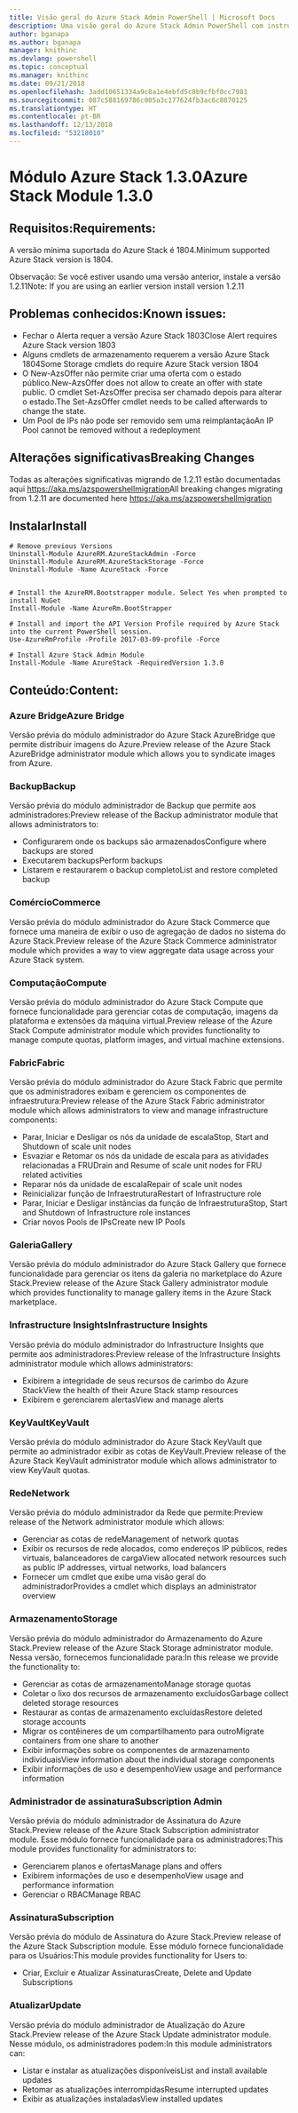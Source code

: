 ```yaml
---
title: Visão geral do Azure Stack Admin PowerShell | Microsoft Docs
description: Uma visão geral do Azure Stack Admin PowerShell com instruções de instalação e configuração.
author: bganapa
ms.author: bganapa
manager: knithinc
ms.devlang: powershell
ms.topic: conceptual
ms.manager: knithinc
ms.date: 09/21/2018
ms.openlocfilehash: 3add10651334a9c8a1e4ebfd5c8b9cfbf0cc7981
ms.sourcegitcommit: 087c588169786c005a3c177624fb3ac6c8870125
ms.translationtype: HT
ms.contentlocale: pt-BR
ms.lasthandoff: 12/13/2018
ms.locfileid: "53218010"
---
```

# <a name="azure-stack-module-130"></a><span data-ttu-id="357ea-103">Módulo Azure Stack 1.3.0</span><span class="sxs-lookup"><span data-stu-id="357ea-103">Azure Stack Module 1.3.0</span></span>

## <a name="requirements"></a><span data-ttu-id="357ea-104">Requisitos:</span><span class="sxs-lookup"><span data-stu-id="357ea-104">Requirements:</span></span>
<span data-ttu-id="357ea-105">A versão mínima suportada do Azure Stack é 1804.</span><span class="sxs-lookup"><span data-stu-id="357ea-105">Minimum supported Azure Stack version is 1804.</span></span>

<span data-ttu-id="357ea-106">Observação: Se você estiver usando uma versão anterior, instale a versão 1.2.11</span><span class="sxs-lookup"><span data-stu-id="357ea-106">Note: If you are using an earlier version install version 1.2.11</span></span>

## <a name="known-issues"></a><span data-ttu-id="357ea-107">Problemas conhecidos:</span><span class="sxs-lookup"><span data-stu-id="357ea-107">Known issues:</span></span>

- <span data-ttu-id="357ea-108">Fechar o Alerta requer a versão Azure Stack 1803</span><span class="sxs-lookup"><span data-stu-id="357ea-108">Close Alert requires Azure Stack version 1803</span></span>
- <span data-ttu-id="357ea-109">Alguns cmdlets de armazenamento requerem a versão Azure Stack 1804</span><span class="sxs-lookup"><span data-stu-id="357ea-109">Some Storage cmdlets do require Azure Stack version 1804</span></span>
- <span data-ttu-id="357ea-110">O New-AzsOffer não permite criar uma oferta com o estado público.</span><span class="sxs-lookup"><span data-stu-id="357ea-110">New-AzsOffer does not allow to create an offer with state public.</span></span> <span data-ttu-id="357ea-111">O cmdlet Set-AzsOffer precisa ser chamado depois para alterar o estado.</span><span class="sxs-lookup"><span data-stu-id="357ea-111">The Set-AzsOffer cmdlet needs to be called afterwards to change the state.</span></span>
- <span data-ttu-id="357ea-112">Um Pool de IPs não pode ser removido sem uma reimplantação</span><span class="sxs-lookup"><span data-stu-id="357ea-112">An IP Pool cannot be removed without a redeployment</span></span>

## <a name="breaking-changes"></a><span data-ttu-id="357ea-113">Alterações significativas</span><span class="sxs-lookup"><span data-stu-id="357ea-113">Breaking Changes</span></span>
<span data-ttu-id="357ea-114">Todas as alterações significativas migrando de 1.2.11 estão documentadas aqui https://aka.ms/azspowershellmigration</span><span class="sxs-lookup"><span data-stu-id="357ea-114">All breaking changes migrating from 1.2.11 are documented here https://aka.ms/azspowershellmigration</span></span>

## <a name="install"></a><span data-ttu-id="357ea-115">Instalar</span><span class="sxs-lookup"><span data-stu-id="357ea-115">Install</span></span>
```
# Remove previous Versions
Uninstall-Module AzureRM.AzureStackAdmin -Force
Uninstall-Module AzureRM.AzureStackStorage -Force
Uninstall-Module -Name AzureStack -Force 


# Install the AzureRM.Bootstrapper module. Select Yes when prompted to install NuGet
Install-Module -Name AzureRm.BootStrapper

# Install and import the API Version Profile required by Azure Stack into the current PowerShell session.
Use-AzureRmProfile -Profile 2017-03-09-profile -Force

# Install Azure Stack Admin Module
Install-Module -Name AzureStack -RequiredVersion 1.3.0
```
## <a name="content"></a><span data-ttu-id="357ea-116">Conteúdo:</span><span class="sxs-lookup"><span data-stu-id="357ea-116">Content:</span></span>
### <a name="azure-bridge"></a><span data-ttu-id="357ea-117">Azure Bridge</span><span class="sxs-lookup"><span data-stu-id="357ea-117">Azure Bridge</span></span>
<span data-ttu-id="357ea-118">Versão prévia do módulo administrador do Azure Stack AzureBridge que permite distribuir imagens do Azure.</span><span class="sxs-lookup"><span data-stu-id="357ea-118">Preview release of the Azure Stack AzureBridge administrator module which allows you to syndicate images from Azure.</span></span>

### <a name="backup"></a><span data-ttu-id="357ea-119">Backup</span><span class="sxs-lookup"><span data-stu-id="357ea-119">Backup</span></span>
<span data-ttu-id="357ea-120">Versão prévia do módulo administrador de Backup que permite aos administradores:</span><span class="sxs-lookup"><span data-stu-id="357ea-120">Preview release of the Backup administrator module that allows administrators to:</span></span>
- <span data-ttu-id="357ea-121">Configurarem onde os backups são armazenados</span><span class="sxs-lookup"><span data-stu-id="357ea-121">Configure where backups are stored</span></span>
- <span data-ttu-id="357ea-122">Executarem backups</span><span class="sxs-lookup"><span data-stu-id="357ea-122">Perform backups</span></span>
- <span data-ttu-id="357ea-123">Listarem e restaurarem o backup completo</span><span class="sxs-lookup"><span data-stu-id="357ea-123">List and restore completed backup</span></span>

### <a name="commerce"></a><span data-ttu-id="357ea-124">Comércio</span><span class="sxs-lookup"><span data-stu-id="357ea-124">Commerce</span></span>
<span data-ttu-id="357ea-125">Versão prévia do módulo administrador do Azure Stack Commerce que fornece uma maneira de exibir o uso de agregação de dados no sistema do Azure Stack.</span><span class="sxs-lookup"><span data-stu-id="357ea-125">Preview release of the Azure Stack Commerce administrator module which provides a way to view aggregate data usage across your Azure Stack system.</span></span>

### <a name="compute"></a><span data-ttu-id="357ea-126">Computação</span><span class="sxs-lookup"><span data-stu-id="357ea-126">Compute</span></span>
<span data-ttu-id="357ea-127">Versão prévia do módulo administrador do Azure Stack Compute que fornece funcionalidade para gerenciar cotas de computação, imagens da plataforma e extensões da máquina virtual.</span><span class="sxs-lookup"><span data-stu-id="357ea-127">Preview release of the Azure Stack Compute administrator module which provides functionality to manage compute quotas, platform images, and virtual machine extensions.</span></span>

### <a name="fabric"></a><span data-ttu-id="357ea-128">Fabric</span><span class="sxs-lookup"><span data-stu-id="357ea-128">Fabric</span></span>
<span data-ttu-id="357ea-129">Versão prévia do módulo administrador do Azure Stack Fabric que permite que os administradores exibam e gerenciem os componentes de infraestrutura:</span><span class="sxs-lookup"><span data-stu-id="357ea-129">Preview release of the Azure Stack Fabric administrator module which allows administrators to view and manage infrastructure components:</span></span>
- <span data-ttu-id="357ea-130">Parar, Iniciar e Desligar os nós da unidade de escala</span><span class="sxs-lookup"><span data-stu-id="357ea-130">Stop, Start and Shutdown of scale unit nodes</span></span>
- <span data-ttu-id="357ea-131">Esvaziar e Retomar os nós da unidade de escala para as atividades relacionadas a FRU</span><span class="sxs-lookup"><span data-stu-id="357ea-131">Drain and Resume of scale unit nodes for FRU related activities</span></span>
- <span data-ttu-id="357ea-132">Reparar nós da unidade de escala</span><span class="sxs-lookup"><span data-stu-id="357ea-132">Repair of scale unit nodes</span></span>
- <span data-ttu-id="357ea-133">Reinicializar função de Infraestrutura</span><span class="sxs-lookup"><span data-stu-id="357ea-133">Restart of Infrastructure role</span></span>
- <span data-ttu-id="357ea-134">Parar, Iniciar e Desligar instâncias da função de Infraestrutura</span><span class="sxs-lookup"><span data-stu-id="357ea-134">Stop, Start and Shutdown of Infrastructure role instances</span></span>
- <span data-ttu-id="357ea-135">Criar novos Pools de IPs</span><span class="sxs-lookup"><span data-stu-id="357ea-135">Create new IP Pools</span></span>


### <a name="gallery"></a><span data-ttu-id="357ea-136">Galeria</span><span class="sxs-lookup"><span data-stu-id="357ea-136">Gallery</span></span>
<span data-ttu-id="357ea-137">Versão prévia do módulo administrador do Azure Stack Gallery que fornece funcionalidade para gerenciar os itens da galeria no marketplace do Azure Stack.</span><span class="sxs-lookup"><span data-stu-id="357ea-137">Preview release of the Azure Stack Gallery administrator module which provides functionality to manage gallery items in the Azure Stack marketplace.</span></span>

### <a name="infrastructure-insights"></a><span data-ttu-id="357ea-138">Infrastructure Insights</span><span class="sxs-lookup"><span data-stu-id="357ea-138">Infrastructure Insights</span></span>
<span data-ttu-id="357ea-139">Versão prévia do módulo administrador do Infrastructure Insights que permite aos administradores:</span><span class="sxs-lookup"><span data-stu-id="357ea-139">Preview release of the Infrastructure Insights administrator module which allows administrators:</span></span>
- <span data-ttu-id="357ea-140">Exibirem a integridade de seus recursos de carimbo do Azure Stack</span><span class="sxs-lookup"><span data-stu-id="357ea-140">View the health of their Azure Stack stamp resources</span></span>
- <span data-ttu-id="357ea-141">Exibirem e gerenciarem alertas</span><span class="sxs-lookup"><span data-stu-id="357ea-141">View and manage alerts</span></span>

### <a name="keyvault"></a><span data-ttu-id="357ea-142">KeyVault</span><span class="sxs-lookup"><span data-stu-id="357ea-142">KeyVault</span></span>
<span data-ttu-id="357ea-143">Versão prévia do módulo administrador do Azure Stack KeyVault que permite ao administrador exibir as cotas de KeyVault.</span><span class="sxs-lookup"><span data-stu-id="357ea-143">Preview release of the Azure Stack KeyVault administrator module which allows administrator to view KeyVault quotas.</span></span>

### <a name="network"></a><span data-ttu-id="357ea-144">Rede</span><span class="sxs-lookup"><span data-stu-id="357ea-144">Network</span></span>
<span data-ttu-id="357ea-145">Versão prévia do módulo administrador da Rede que permite:</span><span class="sxs-lookup"><span data-stu-id="357ea-145">Preview release of the Network administrator module which allows:</span></span>
- <span data-ttu-id="357ea-146">Gerenciar as cotas de rede</span><span class="sxs-lookup"><span data-stu-id="357ea-146">Management of network quotas</span></span>
- <span data-ttu-id="357ea-147">Exibir os recursos de rede alocados, como endereços IP públicos, redes virtuais, balanceadores de carga</span><span class="sxs-lookup"><span data-stu-id="357ea-147">View allocated network resources such as public IP addresses, virtual networks, load balancers</span></span>
- <span data-ttu-id="357ea-148">Fornecer um cmdlet que exibe uma visão geral do administrador</span><span class="sxs-lookup"><span data-stu-id="357ea-148">Provides a cmdlet which displays an administrator overview</span></span>

### <a name="storage"></a><span data-ttu-id="357ea-149">Armazenamento</span><span class="sxs-lookup"><span data-stu-id="357ea-149">Storage</span></span>
<span data-ttu-id="357ea-150">Versão prévia do módulo administrador do Armazenamento do Azure Stack.</span><span class="sxs-lookup"><span data-stu-id="357ea-150">Preview release of the Azure Stack Storage administrator module.</span></span>  <span data-ttu-id="357ea-151">Nessa versão, fornecemos funcionalidade para:</span><span class="sxs-lookup"><span data-stu-id="357ea-151">In this release we provide the functionality to:</span></span>
- <span data-ttu-id="357ea-152">Gerenciar as cotas de armazenamento</span><span class="sxs-lookup"><span data-stu-id="357ea-152">Manage storage quotas</span></span>
- <span data-ttu-id="357ea-153">Coletar o lixo dos recursos de armazenamento excluídos</span><span class="sxs-lookup"><span data-stu-id="357ea-153">Garbage collect deleted storage resources</span></span>
- <span data-ttu-id="357ea-154">Restaurar as contas de armazenamento excluídas</span><span class="sxs-lookup"><span data-stu-id="357ea-154">Restore deleted storage accounts</span></span>
- <span data-ttu-id="357ea-155">Migrar os contêineres de um compartilhamento para outro</span><span class="sxs-lookup"><span data-stu-id="357ea-155">Migrate containers from one share to another</span></span>
- <span data-ttu-id="357ea-156">Exibir informações sobre os componentes de armazenamento individuais</span><span class="sxs-lookup"><span data-stu-id="357ea-156">View information about the individual storage components</span></span>
- <span data-ttu-id="357ea-157">Exibir informações de uso e desempenho</span><span class="sxs-lookup"><span data-stu-id="357ea-157">View usage and performance information</span></span>

### <a name="subscription-admin"></a><span data-ttu-id="357ea-158">Administrador de assinatura</span><span class="sxs-lookup"><span data-stu-id="357ea-158">Subscription Admin</span></span>
<span data-ttu-id="357ea-159">Versão prévia do módulo administrador de Assinatura do Azure Stack.</span><span class="sxs-lookup"><span data-stu-id="357ea-159">Preview release of the Azure Stack Subscription administrator module.</span></span>  <span data-ttu-id="357ea-160">Esse módulo fornece funcionalidade para os administradores:</span><span class="sxs-lookup"><span data-stu-id="357ea-160">This module provides functionality for administrators to:</span></span>
- <span data-ttu-id="357ea-161">Gerenciarem planos e ofertas</span><span class="sxs-lookup"><span data-stu-id="357ea-161">Manage plans and offers</span></span>
- <span data-ttu-id="357ea-162">Exibirem informações de uso e desempenho</span><span class="sxs-lookup"><span data-stu-id="357ea-162">View usage and performance information</span></span>
- <span data-ttu-id="357ea-163">Gerenciar o RBAC</span><span class="sxs-lookup"><span data-stu-id="357ea-163">Manage RBAC</span></span>

### <a name="subscription"></a><span data-ttu-id="357ea-164">Assinatura</span><span class="sxs-lookup"><span data-stu-id="357ea-164">Subscription</span></span>
<span data-ttu-id="357ea-165">Versão prévia do módulo de Assinatura do Azure Stack.</span><span class="sxs-lookup"><span data-stu-id="357ea-165">Preview release of the Azure Stack Subscription module.</span></span>  <span data-ttu-id="357ea-166">Esse módulo fornece funcionalidade para os Usuários:</span><span class="sxs-lookup"><span data-stu-id="357ea-166">This module provides functionality for Users to:</span></span>
- <span data-ttu-id="357ea-167">Criar, Excluir e Atualizar Assinaturas</span><span class="sxs-lookup"><span data-stu-id="357ea-167">Create, Delete and Update Subscriptions</span></span>

### <a name="update"></a><span data-ttu-id="357ea-168">Atualizar</span><span class="sxs-lookup"><span data-stu-id="357ea-168">Update</span></span>
<span data-ttu-id="357ea-169">Versão prévia do módulo administrador de Atualização do Azure Stack.</span><span class="sxs-lookup"><span data-stu-id="357ea-169">Preview release of the Azure Stack Update administrator module.</span></span>  <span data-ttu-id="357ea-170">Nesse módulo, os administradores podem:</span><span class="sxs-lookup"><span data-stu-id="357ea-170">In this module administrators can:</span></span>
- <span data-ttu-id="357ea-171">Listar e instalar as atualizações disponíveis</span><span class="sxs-lookup"><span data-stu-id="357ea-171">List and install available updates</span></span>
- <span data-ttu-id="357ea-172">Retomar as atualizações interrompidas</span><span class="sxs-lookup"><span data-stu-id="357ea-172">Resume interrupted updates</span></span>
- <span data-ttu-id="357ea-173">Exibir as atualizações instaladas</span><span class="sxs-lookup"><span data-stu-id="357ea-173">View installed updates</span></span>
